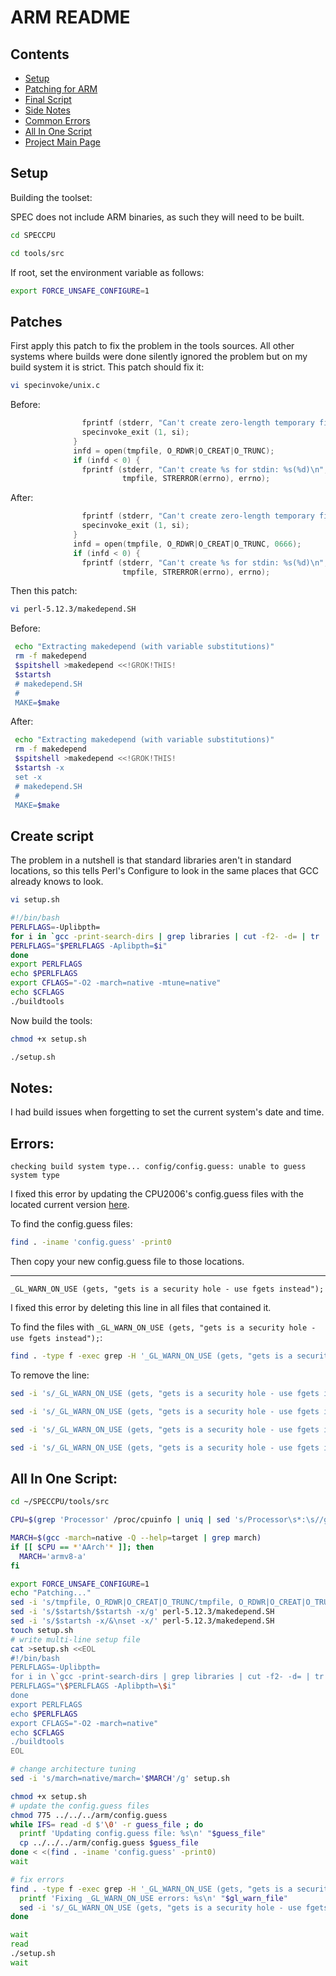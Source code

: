 ARM README
==========

Contents
--------

+ [Setup](#setup)
+ [Patching for ARM](#patches)
+ [Final Script](#create-script)
+ [Side Notes](#notes)
+ [Common Errors](#errors)
+ [All In One Script](#all-in-one-script)
+ [Project Main Page](/)


Setup
-----


Building the toolset:

SPEC does not include ARM binaries, as such they will need to be built.

```bash
cd SPECCPU
```

```bash
cd tools/src
```


If root, set the environment variable as follows:

```bash
export FORCE_UNSAFE_CONFIGURE=1
```

Patches
-------


First apply this patch to fix the problem in the tools sources. All other systems where builds were done silently ignored the problem but on my build system it is strict. This patch should fix it:

```bash
vi specinvoke/unix.c
```


Before:
```c
                fprintf (stderr, "Can't create zero-length temporary filename\n ");
                specinvoke_exit (1, si);
              }
              infd = open(tmpfile, O_RDWR|O_CREAT|O_TRUNC);
              if (infd < 0) {
                fprintf (stderr, "Can't create %s for stdin: %s(%d)\n",
                         tmpfile, STRERROR(errno), errno);
```

After:
```c
                fprintf (stderr, "Can't create zero-length temporary filename\n ");
                specinvoke_exit (1, si);
              }
              infd = open(tmpfile, O_RDWR|O_CREAT|O_TRUNC, 0666);
              if (infd < 0) {
                fprintf (stderr, "Can't create %s for stdin: %s(%d)\n",
                         tmpfile, STRERROR(errno), errno);
```

Then this patch:

```bash
vi perl-5.12.3/makedepend.SH
```


Before:
```bash
 echo "Extracting makedepend (with variable substitutions)"
 rm -f makedepend
 $spitshell >makedepend <<!GROK!THIS!
 $startsh
 # makedepend.SH
 #
 MAKE=$make
```


After:
```bash
 echo "Extracting makedepend (with variable substitutions)"
 rm -f makedepend
 $spitshell >makedepend <<!GROK!THIS!
 $startsh -x
 set -x
 # makedepend.SH
 #
 MAKE=$make
```


Create script
-------------


The problem in a nutshell is that standard libraries aren't in standard locations, so this tells Perl's Configure to look in the same places that GCC already knows to look.


```bash
vi setup.sh
```


```bash
#!/bin/bash
PERLFLAGS=-Uplibpth=
for i in `gcc -print-search-dirs | grep libraries | cut -f2- -d= | tr ':' '\n' | grep -v /gcc`; do
PERLFLAGS="$PERLFLAGS -Aplibpth=$i"
done
export PERLFLAGS
echo $PERLFLAGS
export CFLAGS="-O2 -march=native -mtune=native"
echo $CFLAGS
./buildtools
```


Now build the tools:


```bash
chmod +x setup.sh
```

```bash
./setup.sh
```


Notes:
------


I had build issues when forgetting to set the current system's date and time.


Errors:
-------


`checking build system type... config/config.guess: unable to guess system type`

I fixed this error by updating the CPU2006's config.guess files with the located current version  [here](http://git.savannah.gnu.org/gitweb/?p=config.git;a=blob_plain;f=config.guess;hb=HEAD).

To find the config.guess files:

```bash
find . -iname 'config.guess' -print0
```

Then copy your new config.guess file to those locations.


---------------------------------------


`_GL_WARN_ON_USE (gets, "gets is a security hole - use fgets instead");`

I fixed this error by deleting this line in all files that contained it.

To find the files with `_GL_WARN_ON_USE (gets, "gets is a security hole - use fgets instead");`:

```bash
find . -type f -exec grep -H '_GL_WARN_ON_USE (gets, "gets is a security hole - use fgets instead");' {} +
```

To remove the line:

```bash
sed -i 's/_GL_WARN_ON_USE (gets, "gets is a security hole - use fgets instead");//g' tar-1.25/gnu/stdio.in.h

sed -i 's/_GL_WARN_ON_USE (gets, "gets is a security hole - use fgets instead");//g' specsum/gnulib/stdio.in.h

sed -i 's/_GL_WARN_ON_USE (gets, "gets is a security hole - use fgets instead");//g' tar-1.25/mingw/stdio.h

sed -i 's/_GL_WARN_ON_USE (gets, "gets is a security hole - use fgets instead");//g' specsum/win32/stdio.h
```

All In One Script:
------------------

```bash
cd ~/SPECCPU/tools/src

CPU=$(grep 'Processor' /proc/cpuinfo | uniq | sed 's/Processor\s*:\s//g' | sed 's/\s@\s*.*//g' | sed 's/([^)]*)//g' | sed 's/CPU\s*//g')

MARCH=$(gcc -march=native -Q --help=target | grep march)
if [[ $CPU == *'AArch'* ]]; then
  MARCH='armv8-a'
fi

export FORCE_UNSAFE_CONFIGURE=1
echo "Patching..."
sed -i 's/tmpfile, O_RDWR|O_CREAT|O_TRUNC/tmpfile, O_RDWR|O_CREAT|O_TRUNC, 0666/g' specinvoke/unix.c
sed -i 's/$startsh/$startsh -x/g' perl-5.12.3/makedepend.SH
sed -i 's/$startsh -x/&\nset -x/' perl-5.12.3/makedepend.SH
touch setup.sh
# write multi-line setup file
cat >setup.sh <<EOL
#!/bin/bash
PERLFLAGS=-Uplibpth=
for i in \`gcc -print-search-dirs | grep libraries | cut -f2- -d= | tr ':' '\\n' | grep -v /gcc\`; do
PERLFLAGS="\$PERLFLAGS -Aplibpth=\$i"
done
export PERLFLAGS
echo $PERLFLAGS
export CFLAGS="-O2 -march=native"
echo $CFLAGS
./buildtools
EOL

# change architecture tuning
sed -i 's/march=native/march='$MARCH'/g' setup.sh

chmod +x setup.sh
# update the config.guess files
chmod 775 ../../../arm/config.guess
while IFS= read -d $'\0' -r guess_file ; do
  printf 'Updating config.guess file: %s\n' "$guess_file"
  cp ../../../arm/config.guess $guess_file
done < <(find . -iname 'config.guess' -print0)
wait

# fix errors
find . -type f -exec grep -H '_GL_WARN_ON_USE (gets, "gets is a security hole - use fgets instead");' {} + | awk '{print $1;}' | sed 's/:_GL_WARN_ON_USE//g' | while read -r gl_warn_file; do 
  printf 'Fixing _GL_WARN_ON_USE errors: %s\n' "$gl_warn_file"
  sed -i 's/_GL_WARN_ON_USE (gets, "gets is a security hole - use fgets instead");//g' $gl_warn_file
done

wait
read
./setup.sh
wait
```
